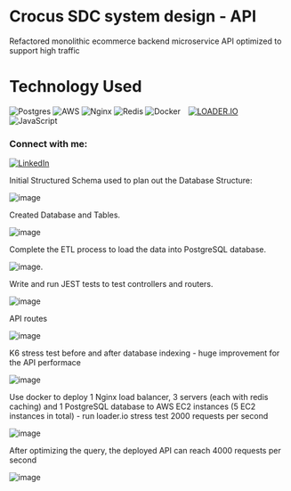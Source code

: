 # Crocus SDC system design - API

Refactored monolithic ecommerce backend microservice API optimized to support high traffic

# Technology Used

![Postgres](https://img.shields.io/badge/postgres-%23316192.svg?style=for-the-badge&logo=postgresql&logoColor=white) 	![AWS](https://img.shields.io/badge/AWS-%23FF9900.svg?style=for-the-badge&logo=amazon-aws&logoColor=white) ![Nginx](https://img.shields.io/badge/nginx-%23009639.svg?style=for-the-badge&logo=nginx&logoColor=white) 	![Redis](https://img.shields.io/badge/redis-%23DD0031.svg?style=for-the-badge&logo=redis&logoColor=white) ![Docker](https://img.shields.io/badge/docker-%230db7ed.svg?style=for-the-badge&logo=docker&logoColor=white)
<a style='display: inline-block; margin-left: 10px;' href='https://github.com/shivamkapasia0' target="_blank" s><img alt='LOADER.IO' src='https://img.shields.io/badge/LOADER.IO-100000?style=for-the-badge&logo=LOADER.IO&logoColor=866060&labelColor=FF80F6&color=FF5DEC'/>
</a><a href='https://github.com/shivamkapasia0' style='display: inline-block; margin-left: 10px;' target="_blank"><img alt='' src='https://img.shields.io/badge/K6-100000?style=for-the-badge&logo=&logoColor=866060&labelColor=FF80F6&color=FFAF24'/></a>
![JavaScript](https://img.shields.io/badge/javascript-%23323330.svg?style=for-the-badge&logo=javascript&logoColor=%23F7DF1E)

### Connect with me:

[![LinkedIn](https://img.shields.io/badge/linkedin-%230077B5.svg?style=for-the-badge&logo=linkedin&logoColor=white)](https://www.linkedin.com/in/georgeliu123/)

Initial Structured Schema used to plan out the Database Structure:

![image](https://drive.google.com/uc?export=view&id=1jc6f7XnSW8Kxd_1jq3obGJGwmJjE3JTQ)

Created Database and Tables.

![image](https://drive.google.com/uc?export=view&id=1r1EYt8RaCSg8TzDf7LChGMZtUq_p4iwJ)

Complete the ETL process to load the data into PostgreSQL database.

![image](https://drive.google.com/uc?export=view&id=17FTwuO0WSZYlP4Shd6yhyZ4jb6d0GGST).

Write and run JEST tests to test controllers and routers.

![image](https://drive.google.com/uc?export=view&id=1kJLhG1R_YWpF8hiua9gaFFYuyL3PWG9K)

API routes

![image](https://drive.google.com/uc?export=view&id=1hk76JAZO6lDUq2q-CMssz-4EmHBnb-n1)

K6 stress test before and after database indexing - huge improvement for the API performace

![image](https://drive.google.com/uc?export=view&id=16b3175D0Q5TJFNOxwdxL8GbK4hBkdmPD)

Use docker to deploy 1 Nginx load balancer, 3 servers (each with redis caching) and 1 PostgreSQL database to AWS EC2 instances (5 EC2 instances in total) - run loader.io stress test 2000 requests per second

![image](https://drive.google.com/uc?export=view&id=1EnfV2llcbe9tVLVbHiprhnqxlsvNCP1j)

After optimizing the query, the deployed API can reach 4000 requests per second

![image](https://drive.google.com/uc?export=view&id=15cuzWtJ6Si7_FxweU2dOvYSAnk0I9REI)

